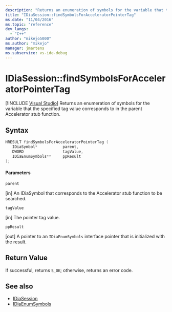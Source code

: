 ```yaml
---
description: "Returns an enumeration of symbols for the variable that the specified tag value corresponds to in the parent Accelerator stub function."
title: "IDiaSession::findSymbolsForAcceleratorPointerTag"
ms.date: "11/04/2016"
ms.topic: "reference"
dev_langs:
  - "C++"
author: "mikejo5000"
ms.author: "mikejo"
manager: jmartens
ms.subservice: vs-ide-debug
---
```

# IDiaSession::findSymbolsForAcceleratorPointerTag

 [!INCLUDE [Visual Studio](~/includes/applies-to-version/vs-windows-only.md)]
Returns an enumeration of symbols for the variable that the specified tag value corresponds to in the parent Accelerator stub function.

## Syntax

```C++
HRESULT findSymbolsForAcceleratorPointerTag ( 
   IDiaSymbol*           parent,
   DWORD                 tagValue,
   IDiaEnumSymbols**     ppResult
);
```

#### Parameters
 `parent`

[in] An IDiaSymbol that corresponds to the Accelerator stub function to be searched.

 `tagValue`

[in] The pointer tag value.

 `ppResult`

[out] A pointer to an `IDiaEnumSymbols` interface pointer that is initialized with the result.

## Return Value
 If successful, returns `S_OK`; otherwise, returns an error code.

## See also
- [IDiaSession](../../debugger/debug-interface-access/idiasession.md)
- [IDiaEnumSymbols](../../debugger/debug-interface-access/idiaenumsymbols.md)
